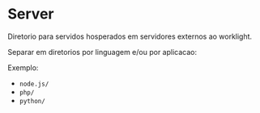 # Server

Diretorio para servidos hosperados em servidores externos ao worklight.

Separar em diretorios por linguagem e/ou por aplicacao:

Exemplo: 

* `node.js/`
* `php/`
* `python/`
